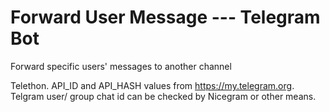 # Forward User Message --- Telegram Bot
Forward specific users' messages to another channel

Telethon.
API_ID and API_HASH values from https://my.telegram.org.
Telgram user/ group chat id can be checked by Nicegram or other means.
